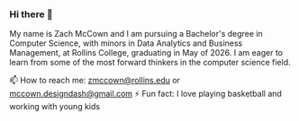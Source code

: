 ### Hi there 👋


My name is Zach McCown and I am pursuing a Bachelor's degree in Computer Science, with minors in Data Analytics and Business Management, at Rollins College, graduating in May of 2026. I am eager to learn from some of the most forward thinkers in the computer science field.

📫 How to reach me: zmccown@rollins.edu or mccown.designdash@gmail.com 
⚡ Fun fact: I love playing basketball and working with young kids



